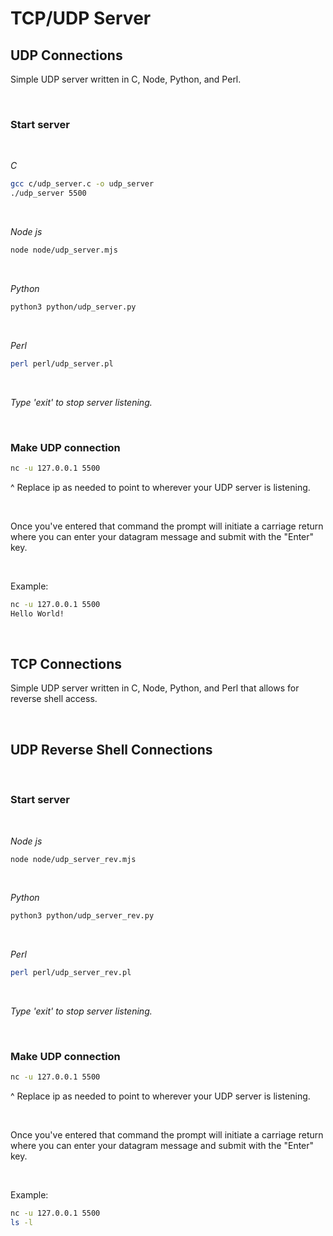 # TCP/UDP Server

## UDP Connections

Simple UDP server written in C, Node, Python, and Perl.

<br>

### Start server

<br>

_C_
```bash
gcc c/udp_server.c -o udp_server
./udp_server 5500
```

<br>

_Node js_
```bash
node node/udp_server.mjs
```

<br>

_Python_
```bash
python3 python/udp_server.py
```

<br>

_Perl_
```bash
perl perl/udp_server.pl
```

<br>

_Type 'exit' to stop server listening._

<br>

### Make UDP connection
```sh
nc -u 127.0.0.1 5500
```
^ Replace ip as needed to point to wherever your UDP server is listening.

<br>

Once you've entered that command the prompt will initiate a carriage return where you can enter your datagram message and submit with the "Enter" key.

<br>

Example:
```sh
nc -u 127.0.0.1 5500
Hello World!
```

<br>

## TCP Connections

Simple UDP server written in C, Node, Python, and Perl that allows for reverse shell access.

<br>


## UDP Reverse Shell Connections

<br>

### Start server


<br>

_Node js_
```bash
node node/udp_server_rev.mjs
```

<br>

_Python_
```bash
python3 python/udp_server_rev.py
```

<br>

_Perl_
```bash
perl perl/udp_server_rev.pl
```

<br>

_Type 'exit' to stop server listening._

<br>

### Make UDP connection
```sh
nc -u 127.0.0.1 5500
```
^ Replace ip as needed to point to wherever your UDP server is listening.

<br>

Once you've entered that command the prompt will initiate a carriage return where you can enter your datagram message and submit with the "Enter" key.

<br>

Example:
```sh
nc -u 127.0.0.1 5500
ls -l
```

<br>
